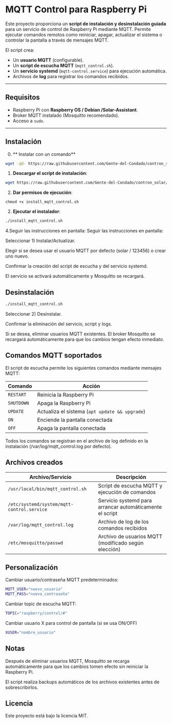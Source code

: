 # MQTT Control para Raspberry Pi

Este proyecto proporciona un **script de instalación y desinstalación guiada** para un servicio de control de Raspberry Pi mediante MQTT. Permite ejecutar comandos remotos como reiniciar, apagar, actualizar el sistema o controlar la pantalla a través de mensajes MQTT.

El script crea:

- Un **usuario MQTT** (configurable).
- Un **script de escucha MQTT** (`mqtt_control.sh`).
- Un **servicio systemd** (`mqtt-control.service`) para ejecución automática.
- Archivos de **log** para registrar los comandos recibidos.

---

## Requisitos

- Raspberry Pi con **Raspberry OS / Debian /Solar-Assistant**.
- Broker MQTT instalado (Mosquitto recomendado).
- Acceso a `sudo`.

---

## Instalación

0. ** Instalar con un comando**
```bash
wget -qO- https://raw.githubusercontent.com/Gente-del-Condado/contron_solar/main/install-mqtt-control.sh | sudo bash
```

1. **Descargar el script de instalación**:

```bash
wget https://raw.githubusercontent.com/Gente-del-Condado/contron_solar/main/install-mqtt-control.sh -O install_mqtt_control.sh
```
2. **Dar permisos de ejecución**:
```
chmod +x install_mqtt_control.sh
```
2. **Ejecutar el instalador**:
```bash
./install_mqtt_control.sh
```
4.Seguir las instrucciones en pantalla:
Seguir las instrucciones en pantalla:

Seleccionar 1) Instalar/Actualizar.

Elegir si se desea usar el usuario MQTT por defecto (solar / 123456) o crear uno nuevo.

Confirmar la creación del script de escucha y del servicio systemd.

El servicio se activará automáticamente y Mosquitto se recargará.

## Desinstalación
```bash
./install_mqtt_control.sh
```
Seleccionar 2) Desinstalar.

Confirmar la eliminación del servicio, script y logs.

Si se desea, eliminar usuarios MQTT existentes. El broker Mosquitto se recargará automáticamente para que los cambios tengan efecto inmediato.

## Comandos MQTT soportados

El script de escucha permite los siguientes comandos mediante mensajes MQTT:

| Comando    | Acción                                         |
| ---------- | ---------------------------------------------- |
| `RESTART`  | Reinicia la Raspberry Pi                       |
| `SHUTDOWN` | Apaga la Raspberry Pi                          |
| `UPDATE`   | Actualiza el sistema (`apt update && upgrade`) |
| `ON`       | Enciende la pantalla conectada                 |
| `OFF`      | Apaga la pantalla conectada                    |

Todos los comandos se registran en el archivo de log definido en la instalación (/var/log/mqtt_control.log por defecto).

## Archivos creados
| Archivo/Servicio                           | Descripción                                              |
| ------------------------------------------ | -------------------------------------------------------- |
| `/usr/local/bin/mqtt_control.sh`           | Script de escucha MQTT y ejecución de comandos           |
| `/etc/systemd/system/mqtt-control.service` | Servicio systemd para arrancar automáticamente el script |
| `/var/log/mqtt_control.log`                | Archivo de log de los comandos recibidos                 |
| `/etc/mosquitto/passwd`                    | Archivo de usuarios MQTT (modificado según elección)     |


## Personalización
Cambiar usuario/contraseña MQTT predeterminados:
```bash
MQTT_USER="nuevo_usuario"
MQTT_PASS="nueva_contraseña"
```
Cambiar topic de escucha MQTT:
```bash
TOPIC="raspberry/control/#"
```
Cambiar usuario X para control de pantalla (si se usa ON/OFF)
```bash
XUSER="nombre_usuario"
```
## Notas

Después de eliminar usuarios MQTT, Mosquitto se recarga automáticamente para que los cambios tomen efecto sin reiniciar la Raspberry Pi.

El script realiza backups automáticos de los archivos existentes antes de sobrescribirlos.

## Licencia

Este proyecto está bajo la licencia MIT.

